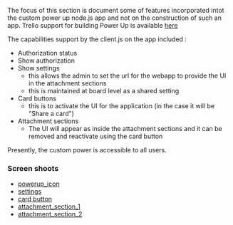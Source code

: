 The focus of this section is document some of features incorporated intot the custom power up node.js app and not on the construction of such an app. Trello support for building Power Up is available [here](https://developer.atlassian.com/cloud/trello/guides/power-ups/your-first-power-up/)

The capabilities support by the client.js on the app included :
- Authorization status
- Show authorization
- Show settings
  - this allows the admin to set the url for the webapp to provide the UI in the attachment sections
  - this is maintained at board level as a shared setting
- Card buttons
  - this is to activate the UI for the application (in the case it will be "Share a card")
- Attachment sections
  - The UI will appear as inside the attachment sections and it can be removed and reactivate using the card button

Presently, the custom power is accessible to all users. 

### Screen shoots
- [powerup_icon](https://drive.google.com/file/d/1S3IPHkKkd1GfDC7Zc3lE9L57sFKD-G00/view?usp=sharing)
- [settings](https://drive.google.com/file/d/1ug64s7JSwxGkMUd1-qsndYKBZdsNz2Ek/view?usp=sharing)
- [card button](https://drive.google.com/file/d/1YDqBPcDRgidhXm6kEnC_U3VORgOBDHD_/view?usp=sharing)
- [attachment_section_1](https://drive.google.com/file/d/1d19TIP6kc7Eqj9a8_9A1rDZxrhKXVv1t/view?usp=sharing)
- [attachment_section_2](https://drive.google.com/file/d/14ehixNj7uhiuYRMB_qsTNW5dIkbde5_e/view?usp=sharing)
